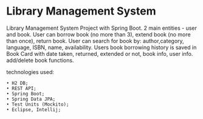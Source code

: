 # Library Management System
Library Management System Project with Spring Boot. 2 main entities - user and book. User can borrow book (no more than 3), extend book (no more than once), return book.
User can search for book by: author,category, language, ISBN, name, availability.
Users book borrowing history is saved in Book Card with date taken, returned, extended or not, book info, user info. 
add/delete book functions.

technologies used:

    • H2 DB;
    • REST API;
    • Spring Boot;
    • Spring Data JPA;
    • Test Units (Mockito);
    • Eclipse, Intellij;


